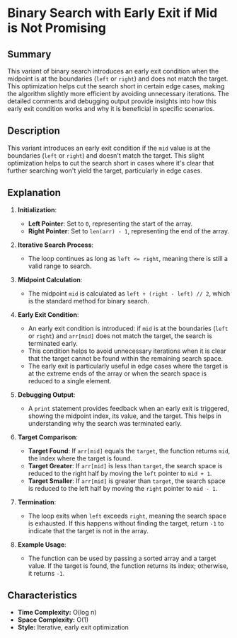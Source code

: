 # Binary Search with Early Exit if Mid is Not Promising

## Summary

This variant of binary search introduces an early exit condition when the midpoint is at the boundaries (`left` or `right`) and does not match the target. This optimization helps cut the search short in certain edge cases, making the algorithm slightly more efficient by avoiding unnecessary iterations. The detailed comments and debugging output provide insights into how this early exit condition works and why it is beneficial in specific scenarios.

## Description

This variant introduces an early exit condition if the `mid` value is at the boundaries (`left` or `right`) and doesn't match the target. This slight optimization helps to cut the search short in cases where it's clear that further searching won't yield the target, particularly in edge cases.

## Explanation

1. **Initialization**:
   - **Left Pointer**: Set to `0`, representing the start of the array.
   - **Right Pointer**: Set to `len(arr) - 1`, representing the end of the array.

2. **Iterative Search Process**:
   - The loop continues as long as `left <= right`, meaning there is still a valid range to search.

3. **Midpoint Calculation**:
   - The midpoint `mid` is calculated as `left + (right - left) // 2`, which is the standard method for binary search.

4. **Early Exit Condition**:
   - An early exit condition is introduced: if `mid` is at the boundaries (`left` or `right`) and `arr[mid]` does not match the target, the search is terminated early.
   - This condition helps to avoid unnecessary iterations when it is clear that the target cannot be found within the remaining search space.
   - The early exit is particularly useful in edge cases where the target is at the extreme ends of the array or when the search space is reduced to a single element.

5. **Debugging Output**:
   - A `print` statement provides feedback when an early exit is triggered, showing the midpoint index, its value, and the target. This helps in understanding why the search was terminated early.

6. **Target Comparison**:
   - **Target Found**: If `arr[mid]` equals the `target`, the function returns `mid`, the index where the target is found.
   - **Target Greater**: If `arr[mid]` is less than `target`, the search space is reduced to the right half by moving the `left` pointer to `mid + 1`.
   - **Target Smaller**: If `arr[mid]` is greater than `target`, the search space is reduced to the left half by moving the `right` pointer to `mid - 1`.

7. **Termination**:
   - The loop exits when `left` exceeds `right`, meaning the search space is exhausted. If this happens without finding the target, return `-1` to indicate that the target is not in the array.

8. **Example Usage**:
   - The function can be used by passing a sorted array and a target value. If the target is found, the function returns its index; otherwise, it returns `-1`.

## Characteristics

- **Time Complexity:** O(log n)
- **Space Complexity:** O(1)
- **Style:** Iterative, early exit optimization
